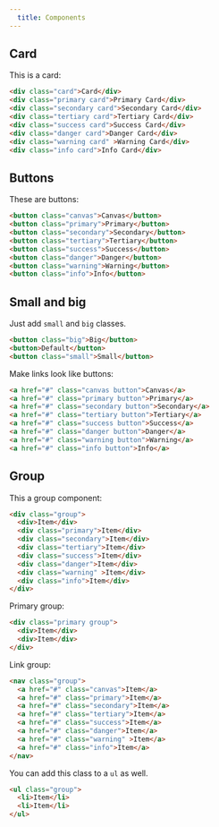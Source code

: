 ```yaml
---
  title: Components
---
```


## Card

This is a card:

```html
<div class="card">Card</div>
<div class="primary card">Primary Card</div>
<div class="secondary card">Secondary Card</div>
<div class="tertiary card">Tertiary Card</div>
<div class="success card">Success Card</div>
<div class="danger card">Danger Card</div>
<div class="warning card" >Warning Card</div>
<div class="info card">Info Card</div>
```

## Buttons

These are buttons:

```html
<button class="canvas">Canvas</button>
<button class="primary">Primary</button>
<button class="secondary">Secondary</button>
<button class="tertiary">Tertiary</button>
<button class="success">Success</button>
<button class="danger">Danger</button>
<button class="warning">Warning</button>
<button class="info">Info</button>
```

## Small and big

Just add `small`  and `big` classes.

```html
<button class="big">Big</button>
<button>Default</button>
<button class="small">Small</button>
```

Make links look like buttons:

```html
<a href="#" class="canvas button">Canvas</a>
<a href="#" class="primary button">Primary</a>
<a href="#" class="secondary button">Secondary</a>
<a href="#" class="tertiary button">Tertiary</a>
<a href="#" class="success button">Success</a>
<a href="#" class="danger button">Danger</a>
<a href="#" class="warning button">Warning</a>
<a href="#" class="info button">Info</a>
```

## Group

This a group component:

```html
<div class="group">
  <div>Item</div>
  <div class="primary">Item</div>
  <div class="secondary">Item</div>
  <div class="tertiary">Item</div>
  <div class="success">Item</div>
  <div class="danger">Item</div>
  <div class="warning" >Item</div>
  <div class="info">Item</div>
</div>
```

Primary group:

```html
<div class="primary group">
  <div>Item</div>
  <div>Item</div>
</div>
```

Link group:

```html
<nav class="group">
  <a href="#" class="canvas">Item</a>
  <a href="#" class="primary">Item</a>
  <a href="#" class="secondary">Item</a>
  <a href="#" class="tertiary">Item</a>
  <a href="#" class="success">Item</a>
  <a href="#" class="danger">Item</a>
  <a href="#" class="warning" >Item</a>
  <a href="#" class="info">Item</a>
</nav>
```

You can add this class to a `ul` as well.

```html
<ul class="group">
  <li>Item</li>
  <li>Item</li>
</ul>
```